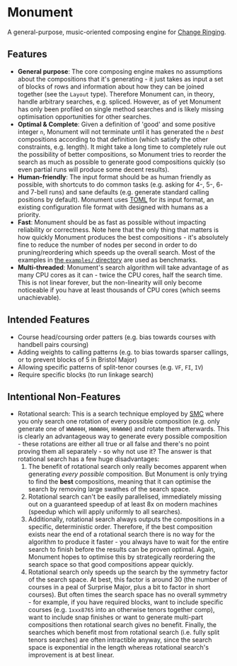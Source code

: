 # Monument

A general-purpose, music-oriented composing engine for [Change
Ringing](https://en.wikipedia.org/wiki/Change_ringing).

## Features
- **General purpose**: The core composing engine makes no assumptions about the compositions that
  it's generating - it just takes as input a set of blocks of rows and information about how they
  can be joined together (see the `Layout` type).  Therefore Monument can, in theory, handle
  arbitrary searches, e.g. spliced.  However, as of yet Monument has only been profiled on single
  method searches and is likely missing optimisation opportunities for other searches.
- **Optimal & Complete**: Given a definition of 'good' and some positive integer `n`, Monument will
  not terminate until it has generated the `n` _best_ compositions according to that definition
  (which satisfy the other constraints, e.g.  length).  It might take a long time to completely rule
  out the possibility of better compositions, so Monument tries to reorder the search as much as
  possible to generate good compositions quickly (so even partial runs will produce some decent
  results).
- **Human-friendly**: The input format should be as human friendly as possible, with shortcuts to do
  common tasks (e.g. asking for 4-, 5-, 6- and 7-bell runs) and sane defaults (e.g. generate
  standard calling positions by default).  Monument uses [TOML](https://toml.io/en/) for its input
  format, an existing configuration file format with designed with humans as a priority.
- **Fast**: Monument should be as fast as possible without impacting reliability or correctness.
  Note here that the only thing that matters is how quickly Monument produces the best compositions
  \- it's absolutely fine to reduce the number of nodes per second in order to do pruning/reordering
  which speeds up the overall search.  Most of the examples in [the `examples/` directory](examples)
  are used as benchmarks.
- **Multi-threaded**: Monument's search algorithm will take advantage of as many CPU cores as it can
  \- twice the CPU cores, half the search time.  This is not linear forever, but the non-linearity
  will only become noticeable if you have at least thousands of CPU cores (which seems unachievable).

## Intended Features
- Course head/coursing order patters (e.g. bias towards courses with handbell pairs coursing)
- Adding weights to calling patterns (e.g. to bias towards sparser callings, or to prevent blocks of
  5 in Bristol Major)
- Allowing specific patterns of split-tenor courses (e.g. `VF`, `FI`, `IV`)
- Require specific blocks (to run linkage search)

## Intentional Non-Features
- Rotational search: This is a search technique employed by [SMC](https://github.com/GACJ/smc)
  where you only search one rotation of every possible composition (e.g. only generate one of
  `WWWHHH`, `HWWWHH`, `HHWWWH`) and rotate them afterwards.  This is clearly an advantageous way to
  generate every possible composition - these rotations are either all true or all false and there's
  no point proving them all separately - so why not use it?  The answer is that rotational search
  has a few huge disadvantages:
  1. The benefit of rotational search only really becomes apparent when generating _every possible_
     composition.  But Monument is only trying to find the **best** compositions, meaning that it
     can optimise the search by removing large swathes of the search space.
  2. Rotational search can't be easily parallelised, immediately missing out on a guaranteed
     speedup of at least 8x on modern machines (speedup which will apply uniformly to all searches).
  3. Additionally, rotational search always outputs the compositions in a specific, deterministic
     order.  Therefore, if the best composition exists near the end of a rotational search there is
     no way for the algorithm to produce it faster - you always have to wait for the entire search
     to finish before the results can be proven optimal.  Again, Monument hopes to optimise this by
     strategically reordering the search space so that good compositions appear quickly.
  4. Rotational search only speeds up the search by the symmetry factor of the search space.  At
     best, this factor is around 30 (the number of courses in a peal of Surprise Major, plus a bit
     to factor in short courses).  But often times the search space has no overall symmetry - for
     example, if you have required blocks, want to include specific courses (e.g. `1xxx8765` into an
     otherwise tenors together comp), want to include snap finishes or want to generate multi-part
     compositions then rotational search gives no benefit.  Finally, the searches which benefit most
     from rotational search (i.e. fully split tenors searches) are often intractible anyway, since
     the search space is exponential in the length whereas rotational search's improvement is at
     best linear.
